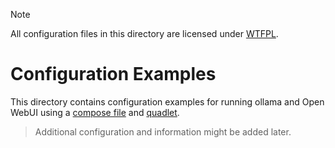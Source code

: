 > [!NOTE]
> All configuration files in this directory are licensed under [WTFPL](http://www.wtfpl.net/about/).

# Configuration Examples

This directory contains configuration examples for running ollama and Open WebUI using a [compose file](https://github.com/compose-spec/compose-spec) and [quadlet](https://docs.podman.io/en/latest/markdown/podman-systemd.unit.5.html).

> Additional configuration and information might be added later.
